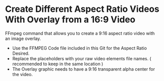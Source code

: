 # Create Different Aspect Ratio Videos With Overlay from a 16:9 Video

FFmpeg command that allows you to create a 9:16 aspect ratio video with an image overlay.

- Use the FFMPEG Code file included in this Git for the Aspect Ratio Desired.
- Replace the placeholders with your raw video elements file names. ( recommended to keep in the same location )
- The Overlay graphic needs to have a 9:16 transparent alpha center for the video.

